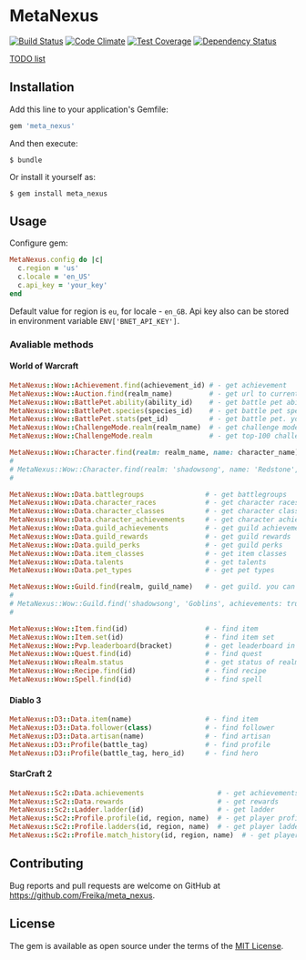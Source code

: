 # MetaNexus

[![Build Status](https://travis-ci.org/Freika/meta_nexus.svg?branch=master)](https://travis-ci.org/Freika/meta_nexus)
[![Code Climate](https://codeclimate.com/github/Freika/meta_nexus/badges/gpa.svg)](https://codeclimate.com/github/Freika/meta_nexus)
[![Test Coverage](https://codeclimate.com/github/Freika/meta_nexus/badges/coverage.svg)](https://codeclimate.com/github/Freika/meta_nexus/coverage)
[![Dependency Status](https://gemnasium.com/Freika/meta_nexus.svg)](https://gemnasium.com/Freika/meta_nexus)


[TODO list](https://github.com/Freika/meta_nexus/blob/master/TODO.md)

## Installation

Add this line to your application's Gemfile:

```ruby
gem 'meta_nexus'
```

And then execute:

    $ bundle

Or install it yourself as:

    $ gem install meta_nexus

## Usage

Configure gem:

```ruby
MetaNexus.config do |c|
  c.region = 'us'
  c.locale = 'en_US'
  c.api_key = 'your_key'
end
```

Default value for region is `eu`, for locale - `en_GB`. Api key also can be stored in environment variable `ENV['BNET_API_KEY']`.

### Avaliable methods

#### World of Warcraft

```ruby
MetaNexus::Wow::Achievement.find(achievement_id) # - get achievement
MetaNexus::Wow::Auction.find(realm_name)         # - get url to current auction status (in JSON)
MetaNexus::Wow::BattlePet.ability(ability_id)    # - get battle pet ability
MetaNexus::Wow::BattlePet.species(species_id)    # - get battle pet species
MetaNexus::Wow::BattlePet.stats(pet_id)          # - get battle pet. you also can set breed_id, quality_id and level.
MetaNexus::Wow::ChallengeMode.realm(realm_name)  # - get challenge mode players rating on realm
MetaNexus::Wow::ChallengeMode.realm              # - get top-100 challenge mode players in current region

MetaNexus::Wow::Character.find(realm: realm_name, name: character_name) # - get character. you can also get additional info passing fields. Example:
#
# MetaNexus::Wow::Character.find(realm: 'shadowsong', name: 'Redstone', achievements: true, appearance: true, feed: true, guild: true, hunter_pets: true, items: true, mounts: true, pets: true, pet_slots: true, progression: true, pvp: true, quests: true, reputation: true, stats: true, talents: true, titles: true, audit: true)
#

MetaNexus::Wow::Data.battlegroups               # - get battlegroups
MetaNexus::Wow::Data.character_races            # - get character races
MetaNexus::Wow::Data.character_classes          # - get character classes
MetaNexus::Wow::Data.character_achievements     # - get character achievements
MetaNexus::Wow::Data.guild_achievements         # - get guild achievements
MetaNexus::Wow::Data.guild_rewards              # - get guild rewards
MetaNexus::Wow::Data.guild_perks                # - get guild perks
MetaNexus::Wow::Data.item_classes               # - get item classes
MetaNexus::Wow::Data.talents                    # - get talents
MetaNexus::Wow::Data.pet_types                  # - get pet types

MetaNexus::Wow::Guild.find(realm, guild_name)   # - get guild. you can also get additional info passing fields. Example:
#
# MetaNexus::Wow::Guild.find('shadowsong', 'Goblins', achievements: true, members: true, challenge: true, news: true)
#

MetaNexus::Wow::Item.find(id)                   # - find item
MetaNexus::Wow::Item.set(id)                    # - find item set
MetaNexus::Wow::Pvp.leaderboard(bracket)        # - get leaderboard in specific bracket. brackets: '2v2', '3v3', '5v5' and 'rbg'
MetaNexus::Wow::Quest.find(id)                  # - find quest
MetaNexus::Wow::Realm.status                    # - get status of realms in current region
MetaNexus::Wow::Recipe.find(id)                 # - find recipe
MetaNexus::Wow::Spell.find(id)                  # - find spell
```

#### Diablo 3

```ruby
MetaNexus::D3::Data.item(name)                  # - find item
MetaNexus::D3::Data.follower(class)             # - find follower
MetaNexus::D3::Data.artisan(name)               # - find artisan
MetaNexus::D3::Profile(battle_tag)              # - find profile
MetaNexus::D3::Profile(battle_tag, hero_id)     # - find hero
```

#### StarCraft 2

```ruby
MetaNexus::Sc2::Data.achievements                  # - get achievements
MetaNexus::Sc2::Data.rewards                       # - get rewards
MetaNexus::Sc2::Ladder.ladder(id)                  # - get ladder
MetaNexus::Sc2::Profile.profile(id, region, name)  # - get player profile
MetaNexus::Sc2::Profile.ladders(id, region, name)  # - get player ladders
MetaNexus::Sc2::Profile.match_history(id, region, name)  # - get player match history
```

## Contributing

Bug reports and pull requests are welcome on GitHub at https://github.com/Freika/meta_nexus.

## License

The gem is available as open source under the terms of the [MIT License](http://opensource.org/licenses/MIT).

